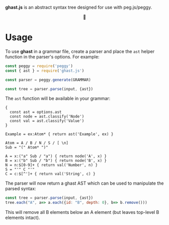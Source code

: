 **ghast.js** is an abstract syntax tree designed for use with peg.js/peggy.

<p align="center">🏰</p>

# Usage

To use **ghast** in a grammar file, create a parser and place the `ast` helper
function in the parser's options. For example:

```javascript
const peggy = require('peggy')
const { ast } = require('ghast.js')

const parser = peggy.generate(GRAMMAR)

const tree = parser.parse(input, {ast})
```

The `ast` function will be available in your grammar:

```pegjs
{
  const ast = options.ast
  const node = ast.classify('Node')
  const val = ast.classify('Value')
}

Example = ex:Atom* { return ast('Example', ex) }

Atom = A / B / N / S / [ \n]
Sub = "(" Atom* ")"

A = x:("a" Sub / "a") { return node('A', x) }
B = x:("b" Sub / "b") { return node('B', x) }
N = n:$[0-9]+ { return val('Number', n) }
S = "'" C "'"
C = c:$[^']+ { return val('String', c) }
```

The parser will now return a ghast AST which can be used to manipulate the
parsed syntax:

```javascript
const tree = parser.parse(input, {ast})
tree.each("A", a=> a.each({id: "B", depth: 0}, b=> b.remove()))
```

This will remove all B elements below an A element (but leaves top-level B elements intact).
